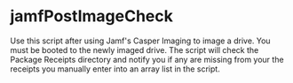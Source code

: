 # jamfPostImageCheck
Use this script after using Jamf's Casper Imaging to image a drive. You must be booted to the newly imaged drive. The script will check the Package Receipts directory and notify you if any are missing from your the receipts you manually enter into an array list in the script.
